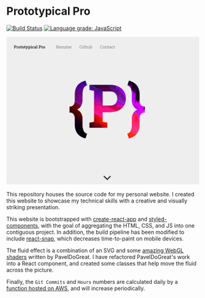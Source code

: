 # Prototypical Pro

[![Build Status](https://travis-ci.org/prototypicalpro/PrototypicalPro.svg?branch=master)](https://travis-ci.org/prototypicalpro/PrototypicalPro)
[![Language grade: JavaScript](https://img.shields.io/lgtm/grade/javascript/g/prototypicalpro/PrototypicalPro.svg?logo=lgtm&logoWidth=18)](https://lgtm.com/projects/g/prototypicalpro/PrototypicalPro/context:javascript)

![alt text](./docs/landing.png "The landing page, featuring a fluid effect.")

This repository houses the source code for my personal website. I created this website to showcase my technical skills with a creative and visually striking presentation.

This website is bootstrapped with [create-react-app](https://facebook.github.io/create-react-app/) and [styled-components](https://www.styled-components.com/), with the goal of aggregating the HTML, CSS, and JS into one contiguous project. In addition, the build pipeline has been modified to include [react-snap](https://github.com/stereobooster/react-snap), which decreases time-to-paint on mobile devices.

The fluid effect is a combination of an SVG and some [amazing WebGL shaders](https://github.com/PavelDoGreat/WebGL-Fluid-Simulation) written by PavelDoGreat. I have refactored PavelDoGreat's work into a React component, and created some classes that help move the fluid across the picture.

Finally, the `Git Commits` and `Hours` numbers are calculated daily by a [function hosted on AWS](https://github.com/prototypicalpro/LambdaWorkspace), and will increase periodically.
